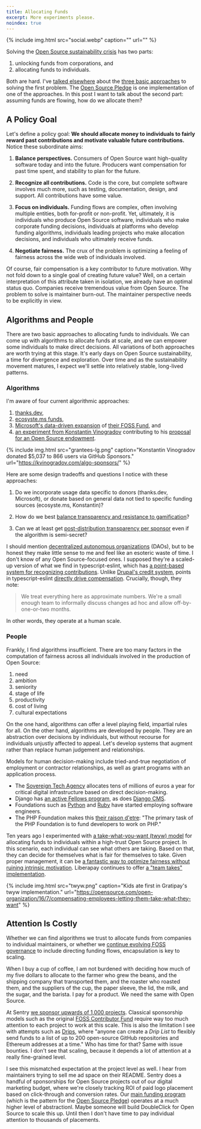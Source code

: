 ```yaml
---
title: Allocating Funds
excerpt: More experiments please.
noindex: true
---
```

{% include img.html src="social.webp" caption="" url="" %}

Solving the [Open Source sustainability
crisis](/2024/the-open-source-sustainability-crisis/) has two parts:

1. unlocking funds from corporations, and
2. allocating funds to individuals.

Both are hard. I've [talked
elsewhere](/2024/a-vision-for-software-commons/#three-funding-levers) about the
[three basic approaches](https://spectrum.ieee.org/open-source-crisis) to
solving the first problem. The [Open Source
Pledge](https://opensourcepledge.com/) is one implementation of one of the
approaches. In this post I want to talk about the second part: assuming funds
are flowing, how do we allocate them?

## A Policy Goal

Let's define a policy goal: **We should allocate money to
individuals to fairly reward past contributions and motivate valuable
future contributions.** Notice these subordinate aims:

1. <b>Balance perspectives.</b> Consumers of Open Source want high-quality
   software today and into the future. Producers want compensation for past
   time spent, and stability to plan for the future.

1. <b>Recognize all contributions.</b> Code is the core, but complete
   software involves much more, such as testing, documentation, design, and
   support. All contributions have some value.

1. <b>Focus on individuals.</b> Funding flows are complex, often involving
   multiple entities, both for-profit or non-profit. Yet, ultimately, it is
   individuals who produce Open Source software, individuals who make corporate
   funding decisions, individuals at platforms who develop funding algorithms,
   individuals leading projects who make allocation decisions, and individuals
   who ultimately receive funds.

1. <b>Negotiate fairness.</b> The crux of the problem is optimizing a feeling
   of fairness across the wide web of individuals involved.

Of course, fair compensation is a key contributor to future motivation. Why
not fold down to a single goal of creating future value? Well, on a certain
interpretation of this attribute taken in isolation, we already have an optimal
status quo. Companies receive tremendous value from Open Source. The problem to
solve is maintainer burn-out. The maintainer perspective needs to be explicitly
in view.

## Algorithms and People

There are two basic approaches to allocating funds to individuals. We can
come up with algorithms to allocate funds at scale, and we can empower some
individuals to make direct decisions. All variations of both approaches are
worth trying at this stage. It's early days on Open Source sustainability, a
time for divergence and exploration. Over time and as the sustainability
movement matures, I expect we'll settle into relatively stable, long-lived
patterns.

### Algorithms

I'm aware of four current algorithmic approaches:

1. [thanks.dev](https://thanks.dev/home),
2. [ecosyste.ms funds](https://funds.ecosyste.ms/),
3. [Microsoft's data-driven
   expansion](https://opensource.microsoft.com/blog/2024/06/27/5-things-we-learned-from-sponsoring-a-sampling-of-our-open-source-dependencies/)
   of [their FOSS Fund](https://aka.ms/microsoftfossfund), and
4. [an experiment from Konstantin
   Vinogradov](https://kvinogradov.com/algo-sponsors/) contributing to his
   [proposal for an Open Source
   endowment](https://kvinogradov.com/oss-universities/).

{% include img.html src="grantees-lg.png" caption="Konstantin Vinogradov donated $5,037 to 866 users via GitHub Sponsors." url="https://kvinogradov.com/algo-sponsors/" %}

Here are some design tradeoffs and questions I notice with these approaches:

1. Do we incorporate usage data specific to donors (thanks.dev, Microsoft), or
   donate based on general data not tied to specific funding sources
   (ecosyste.ms, Konstantin)?

1. How do we best [balance transparency and resistance to
   gamification](https://news.ycombinator.com/item?id=42350238)?

1. Can we at least get [post-distribution transparency per
   sponsor](https://bsky.app/profile/chadwhitacre.com/post/2lckusuwvas2p) even
   if the algorithm is semi-secret?

I should mention [decentralized autonomous
organizations](https://en.wikipedia.org/wiki/Decentralized_autonomous_organization)
(DAOs), but to be honest they make little sense to me and feel like an esoteric
waste of time. I don't know of any Open Source-focused ones. I supposed they're
a scaled-up version of what we find in typescript-eslint, which has [a
point-based system for recognizing
contributions](https://typescript-eslint.io/maintenance/contributor-tiers/). Unlike [Drupal's credit system](https://dri.es/balancing-makers-and-takers-to-scale-and-sustain-open-source), points in typescript-eslint [directly drive compensation](https://typescript-eslint.io/maintenance/contributor-tiers#reimbursement). Crucially, though, they note:

> We treat everything here as approximate numbers. We're a small enough team to
> informally discuss changes ad hoc and allow off-by-one-or-two months.

In other words, they operate at a human scale.

### People

Frankly, I find algorithms insufficient. There are too many factors in the
computation of fairness across all individuals involved in the production of
Open Source:

1. need
1. ambition
1. seniority
1. stage of life
1. productivity
1. cost of living
1. cultural expectations

On the one hand, algorithms can offer a level playing field, impartial rules
for all. On the other hand, algorithms are developed by people. They are an
abstraction over decisions by individuals, but without recourse for individuals
unjustly affected to appeal. Let's develop systems that augment rather than
replace human judgement and relationships.

Models for human decision-making include tried-and-true negotiation of
employment or contractor relationships, as well as grant programs with an
application process.

- The [Sovereign Tech Agency](https://www.sovereign.tech/) allocates tens of
millions of euros a year for critical digital infrastructure based on direct
decision-making. 
- Django has [an active Fellows
program](https://www.djangoproject.com/fundraising/#fellowship-program), as
does [Django CMS](https://www.django-cms.org/en/fellowship-program/).
- Foundations such as
[Python](https://pyfound.blogspot.com/2023/06/announcing-our-new-security-developer.html)
and
[Ruby](https://rubycentral.org/news/ruby-central-welcomes-new-software-engineer-in-residence-sponsored-by-aws/)
have started employing software engineers.
- The PHP Foundation makes this [their raison
d'etre](https://thephp.foundation/foundation/#foundation-activities): "The
primary task of the PHP Foundation is to fund developers to work on PHP."

Ten years ago I experimented with [a take-what-you-want (twyw)
model](https://gratipay.news/sharing-our-take-what-you-want-story-911dad62ac32)
for allocating funds to individuals within a high-trust Open Source project. In
this scenario, each individual can see what others are taking. Based on that,
they can decide for themselves what is fair for themselves to take. Given
proper management, it can be [a fantastic way to optimize fairness without
ruining intrinsic
motivation](https://opensource.com/open-organization/16/7/compensating-employees-letting-them-take-what-they-want).
Liberapay continues to offer [a "team takes"
implementation](https://en.liberapay.com/about/teams).

{% include img.html src="twyw.png" caption="Kids ate first in Gratipay's twyw implementation." url="https://opensource.com/open-organization/16/7/compensating-employees-letting-them-take-what-they-want" %}

## Attention Is Costly

Whether we can find algorithms we trust to allocate funds from companies to
individual maintainers, or whether we [continue evolving FOSS
governance](/2024/the-future-of-foss-foundations/) to include directing funding
flows, encapsulation is key to scaling.

When I buy a cup of coffee, I am not burdened with deciding how much of my five
dollars to allocate to the farmer who grew the beans, and the shipping company
that transported them, and the roaster who roasted them, and the suppliers of
the cup, the paper sleeve, the lid, the milk, and the sugar, and the barista. I
pay for a product. We need the same with Open Source.

At Sentry [we sponsor upwards of 1,000
projects](https://blog.sentry.io/we-just-gave-750-000-dollars-to-open-source-maintainers).
Classical sponsorship models such as the original [FOSS Contributor
Fund](https://www.oreilly.com/library/view/investing-in-open/9781098111915/)
require way too much attention to each project to work at this scale. This is
also the limitation I see with attempts such as
[Drips](https://www.drips.network/), where "anyone can create a _Drip List_ to
flexibly send funds to a list of up to 200 open-source GitHub repositories and
Ethereum addresses at a time." Who has time for that? Same with issue bounties.
I don't see that scaling, because it depends a lot of attention at a really
fine-grained level.

I see this mismatched expectation at the project level as well. I hear from
maintainers trying to sell me ad space on their README. Sentry does a handful
of sponsorships for Open Source projects out of our digital marketing budget,
where we're closely tracking ROI of paid logo placement based on click-through
and conversion rates. Our [main funding
program](https://blog.sentry.io/we-just-gave-750-000-dollars-to-open-source-maintainers/)
(which is the pattern for the [Open Source
Pledge](https://opensourcepledge.com/)) operates at a much higher level of
abstractionl. Maybe someone will build DoubleClick for Open Source to scale
this up. Until then I don't have time to pay individual attention to thousands
of placements.
